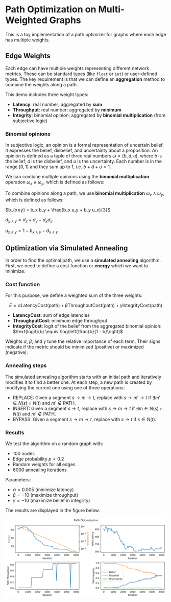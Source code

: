 # Path Optimization on Multi-Weighted Graphs

This is a toy implementation of a path optimizer for graphs where each edge has
multiple weights.

## Edge Weights

Each edge can have multiple weights representing different network metrics.
These can be standard types (like `float` or `int`) or user-defined types. The
key requirement is that we can define an **aggregation** method to combine the
weights along a path.

This demo includes three weight types:

- **Latency**: real number; aggregated by **sum**
- **Throughput**: real number; aggregated by **minimum**
- **Integrity**: binomial opinion; aggregated by **binomial multiplication** (from subjective logic)

### Binomial opinions

In subjective logic, an opinion is a formal representation of uncertain belief.
It expresses the belief, disbelief, and uncertainty about a proposition. An
opinion is defined as a tuple of three real numbers $\omega = (b, d, u)$, where $b$ is
the belief, $d$ is the disbelief, and $u$ is the uncertainty. Each number is in
the range $[0, 1]$ and they sum up to 1, i.e. $b + d + u = 1$.

We can combine multiple opinions using the **binomial multiplication**
operation $\omega_x ∧ \omega_y$, which is defined as follows:

To combine opinions along a path, we use **binomial multiplication** $\omega_x
∧ \omega_y$, which is defined as follows:

$b_{x∧y} = b_x b_y + \frac{b_x u_y + b_y u_x}{3}$

$d_{x∧y} = d_x + d_y - d_x d_y$

$u_{x∧y} = 1 - b_{x∧y} - d_{x∧y}$


## Optimization via Simulated Annealing


In order to find the optimal path, we use a **simulated annealing** algorithm.
First, we need to define a cost function or **energy** which we want to minimize.

### Cost function

For this purpose, we define a weighted sum of the three weights:

$$
E = \alpha \text{LatencyCost}({\text{path}}) + \beta \text{ThroughputCost}({\text{path}}) + \gamma \text{IntegrityCost}({\text{path}})
$$

- **LatencyCost**: sum of edge latencies
- **ThroughputCost**: minimum edge throughput
- **IntegrityCost**: logit of the belief from the aggregated binomial opinion:
  $\text{logit}(b) \equiv \log\left(\frac{b}{1 - b}\right)$

Weights $\alpha$, $\beta$, and $\gamma$ tune the relative importance of each
term. Their signs indicate if the metric should be minimized (positive) or
maximized (negative).

### Annealing steps

The simulated annealing algorithm starts with an initial path and iteratively
modifies it to find a better one. At each step, a new path is created by
modifying the current one using one of three operations:

- REPLACE: Given a segment $s \rightarrow m \rightarrow t$, replace with $s \rightarrow m' \rightarrow t$ if $\exists m' \in N(s) \cap N(t)$ and $m' \not\in \text{PATH}$.
- INSERT: Given a segment $s \rightarrow t$, replace with $s \rightarrow m \rightarrow t$ if $\exists m \in N(s) \cap N(t)$  and $m' \not\in \text{PATH}$.
- BYPASS: Given a segment $s \rightarrow m \rightarrow t$, replace with $s \rightarrow t$ if $s \in N(t)$.

### Results

We test the algorithm on a random graph with:

- 100 nodes
- Edge probability $p = 0.2$
- Random weights for all edges
- 6000 annealing iterations

Parameters:

- $\alpha = 0.005$ (minimize latency)
- $\beta = -10$ (maximize throughput)
- $\gamma = -10$ (maximize belief in integrity)

The results are displayed in the figure below.

![Results](annealer_plot.png)
